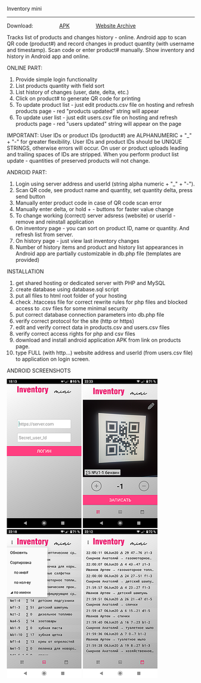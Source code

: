 Inventory mini
_________________

Download:     <a id="raw-url" href="https://raw.githubusercontent.com/ilinic/Inventory-mini/master/website/inventory-mini.apk">APK</a>     <a id="raw-url" href="https://raw.githubusercontent.com/ilinic/Inventory-mini/master/website.rar">Website Archive</a>

Tracks list of products and changes history - online.
Android app to scan QR code (product#) and record changes in product quantity (with username and timestamp). Scan code or enter product# manually.
Show inventory and history in Android app and online.

ONLINE PART:
1. Provide simple login functionality
2. List products quantity with field sort
3. List history of changes (user, date, delta, etc.)
4. Click on product# to generate QR code for printing
5. To update product list - just edit products.csv file on hosting and refresh products page - red "products updated" string will appear
6. To update user list - just edit users.csv file on hosting and refresh products page - red "users updated" string will appear on the page

IMPORTANT:
User IDs or product IDs (product#) are ALPHANUMERIC + "_" + "-" for greater flexibility.
User IDs and product IDs should be UNIQUE STRINGS, otherwise errors will occur. 
On user or product uploads leading and trailing spaces of IDs are stripped.
When you perform product list update - quantities of preserved products will not change.

ANDROID PART:
1. Login using server address and userId (string alpha numeric + "_" + "-").
2. Scan QR code, see product name and quantity, set quantity delta, press send button
3. Manually enter product code in case of QR code scan error
4. Manually enter delta, or hold + - buttons for faster value change
5. To change working (correct) server adsress (website) or userId - remove and reinstall application
6. On inventory page - you can sort on product ID, name or quantity. And refresh list from server.
7. On history page - just view last inventory changes
8. Number of history items and product and history list appearances in Android app are partially customizable in db.php file (templates are provided)

INSTALLATION
1. get shared hosting or dedicated server with PHP and MySQL
2. create database using database.sql script
3. put all files to html root folder of your hosting
4. check .htaccess file for correct rewrite rules for php files and blocked access to .csv files for some minimal security
5. put correct database connection parameters into db.php file
6. verify correct protocol for the site (http or https)
7. edit and verify correct data in products.csv and users.csv files
8. verify correct access rights for php and csv files
9. download and install android application APK from link on products page.
10. type FULL (with http...) website address and userId (from users.csv file) to application on login screen.

ANDROID SCREENSHOTS<br>

![alt text](https://github.com/ilinic/Inventory-mini/blob/master/screenshots/login.png?raw=true) ![alt text](https://github.com/ilinic/Inventory-mini/blob/master/screenshots/scan.png?raw=true) ![alt text](https://github.com/ilinic/Inventory-mini/blob/master/screenshots/inv.png?raw=true) ![alt text](https://github.com/ilinic/Inventory-mini/blob/master/screenshots/hist.png?raw=true)
